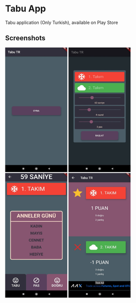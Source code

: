 # Tabu App

Tabu application (Only Turkish), available on Play Store

## Screenshots

<img src="mainsc.jpeg" height="400em" width="200em"/> <img src="settingssc.jpeg" height="400em" width="200em"/>
<img src="playsc.jpeg" height="400em" width="200em"/> <img src="resultsc.jpeg" height="400em" width="200em"/>
